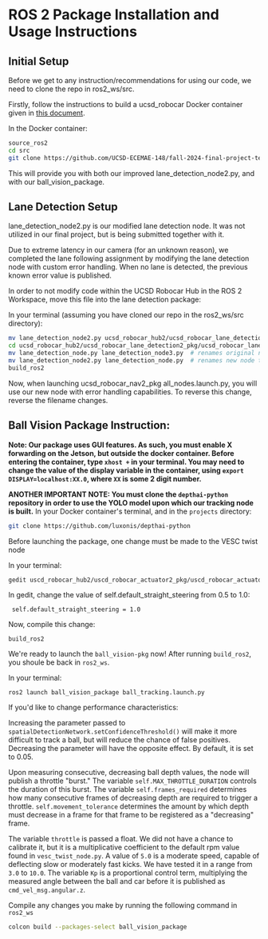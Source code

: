 # ROS 2 Package Installation and Usage Instructions

## Initial Setup
Before we get to any instruction/recommendations for using our code, we need to clone the repo in ros2_ws/src. 

Firstly, follow the instructions to build a ucsd_robocar Docker container given in [this document](https://docs.google.com/document/d/1Onft0sIWhEd9UH7fItJ0atC1hKnxpTxKKmUFHtqC-sA/edit?tab=t.0).

In the Docker container:
```bash
source_ros2
cd src
git clone https://github.com/UCSD-ECEMAE-148/fall-2024-final-project-team-1
```
This will provide you with both our improved lane_detection_node2.py, and with our ball_vision_package.

## Lane Detection Setup
lane_detection_node2.py is our modified lane detection node. It was not utilized in our final project, but is being submitted together with it.

Due to extreme latency in our camera (for an unknown reason), we completed the lane following assignment by modifying the lane detection node with custom error handling. When no lane is detected, the previous known error value is published.

In order to not modify code within the UCSD Robocar Hub in the ROS 2 Workspace, move this file into the lane detection package:

In your terminal (assuming you have cloned our repo in the ros2_ws/src directory):
```bash
mv lane_detection_node2.py ucsd_robocar_hub2/ucsd_robocar_lane_detection2_pkg/ucsd_robocar_lane_detection2_pkg
cd ucsd_robocar_hub2/ucsd_robocar_lane_detection2_pkg/ucsd_robocar_lane_detection2_pkg
mv lane_detection_node.py lane_detection_node3.py  # renames original node to lane_detection_node3.py
mv lane_detection_node2.py lane_detection_node.py  # renames new node to lane_detection_node.py
build_ros2
```

Now, when launching ucsd_robocar_nav2_pkg all_nodes.launch.py, you will use our new node with error handling capabilities. To reverse this change, reverse the filename changes.

## Ball Vision Package Instruction:
__Note: Our package uses GUI features. As such, you must enable X forwarding on the Jetson, but outside the docker container. Before entering the container, type ```xhost +``` in your terminal. You may need to change the value of the display variable in the container, using ```export DISPLAY=localhost:XX.0```, where ```XX``` is some 2 digit number.__

__ANOTHER IMPORTANT NOTE: You must clone the ```depthai-python``` repository in order to use the YOLO model upon which our tracking node is built.__
In your Docker container's terminal, and in the ```projects``` directory:
```bash
git clone https://github.com/luxonis/depthai-python
```

Before launching the package, one change must be made to the VESC twist node

In your terminal:
```bash
gedit uscd_robocar_hub2/uscd_robocar_actuator2_pkg/uscd_robocar_actuator2_pkg/vesc_twist_node.py
```
In gedit, change the value of  self.default_straight_steering from 0.5 to 1.0:
```
 self.default_straight_steering = 1.0
 ``` 
 Now, compile this change:
 ```
 build_ros2
 ```

We're ready to launch the ```ball_vision-pkg``` now! After running ```build_ros2```, you shoule be back in ```ros2_ws```.

In your terminal:
```
ros2 launch ball_vision_package ball_tracking.launch.py
```

If you'd like to change performance characteristics:

Increasing the parameter passed to ```spatialDetectionNetwork.setConfidenceThreshold()``` will make it more difficult to track a ball, but will reduce the chance of false positives. Decreasing the parameter will have the opposite effect. By default, it is set to 0.05.

Upon measuring consecutive, decreasing ball depth values, the node will publish a throttle "burst." The variable  ```self.MAX_THROTTLE_DURATION``` controls the duration of this burst. The variable ```self.frames_required``` determines how many consecutive frames of decreasing depth are required to trigger a throttle. ```self.movement_tolerance``` determines the amount by which depth must decrease in a frame for that frame to be registered as a "decreasing" frame.

The variable ```throttle``` is passed a float. We did not have a chance to calibrate it, but it is a multiplicative coefficient to the default rpm value found in ```vesc_twist_node.py```. A value of ```5.0``` is a moderate speed, capable of deflecting slow or moderately fast kicks. We have tested it in a range from ```3.0``` to ```10.0```. The variable ```Kp``` is a proportional control term, multiplying the measured angle between the ball and car before it is published as ```cmd_vel_msg.angular.z```.

Compile any changes you make by running the following command in ```ros2_ws```
```bash
colcon build --packages-select ball_vision_package
```


